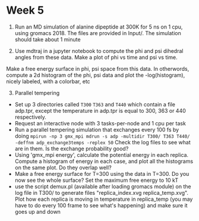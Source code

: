 # Week 5
1) Run an MD simulation of alanine dipeptide at 300K for 5 ns on 1 cpu, using gromacs 2018. The files are provided in Input/. The simulation should take about 1 minute

2) Use mdtraj in a jupyter notebook to compute the phi and psi dihedral angles from these data. Make a plot of phi vs time and psi vs time.

 Make a free energy surface in phi, psi space from this data. In otherwords, compute a 2d histogram of the phi, psi data and plot the -log(histogram), nicely labeled, with a colorbar, etc

3) Parallel tempering 
- Set up 3 directories called `T300` `T363` and `T440` which contain a file adp.tpr, except the temperature in adp.tpr is equal to 300, 363 or 440 respectively.
- Request an interactive node with 3 tasks-per-node and 1 cpu per task
- Run a parallel tempering simulation that exchanges every 100 fs by doing
 `mpirun -np 3 gmx_mpi mdrun -s adp -multidir T300/ T363 T440/ -deffnm adp_exchange3temps -replex 50`
Check the log files to see what are in them. Is the exchange probability good?
- Using 'gmx_mpi energy', calculate the potential energy in each replica. Compute a histogram of energy in each case, and plot all the histograms on the same plot. Do they overlap well?
- Make a free energy surface for T=300 using the data in T=300. Do you now see the whole surface? Set the maximum free energy to 10 kT
- use the script demux.pl (available after loading gromacs module) on the log file in T300/ to generate files "replica_index.xvg  replica_temp.xvg". Plot how each replica is moving in temperature in replica_temp (you may have to do every 100 frame to see what's happening) and make sure it goes up and down

